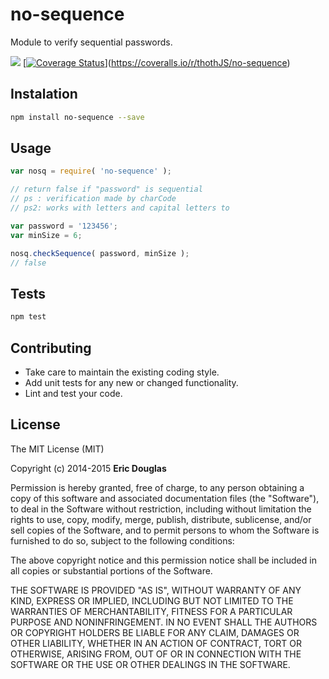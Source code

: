 # no-sequence

Module to verify sequential passwords.

[![](https://travis-ci.org/thothJS/no-sequence.svg)](https://travis-ci.org/thothJS/no-sequence)
[[![Coverage Status](https://coveralls.io/repos/thothJS/no-sequence/badge.png)](https://coveralls.io/r/thothJS/no-sequence)](https://coveralls.io/r/thothJS/no-sequence)

## Instalation

```sh
npm install no-sequence --save
```

## Usage

```js
var nosq = require( 'no-sequence' );

// return false if "password" is sequential
// ps : verification made by charCode 
// ps2: works with letters and capital letters to

var password = '123456';
var minSize = 6;

nosq.checkSequence( password, minSize );
// false
```

## Tests

```sh
npm test
```

## Contributing

* Take care to maintain the existing coding style.
* Add unit tests for any new or changed functionality.
* Lint and test your code.

## License

The MIT License (MIT)

Copyright (c) 2014-2015 **Eric Douglas**

Permission is hereby granted, free of charge, to any person obtaining a copy
of this software and associated documentation files (the "Software"), to deal
in the Software without restriction, including without limitation the rights
to use, copy, modify, merge, publish, distribute, sublicense, and/or sell
copies of the Software, and to permit persons to whom the Software is
furnished to do so, subject to the following conditions:

The above copyright notice and this permission notice shall be included in
all copies or substantial portions of the Software.

THE SOFTWARE IS PROVIDED "AS IS", WITHOUT WARRANTY OF ANY KIND, EXPRESS OR
IMPLIED, INCLUDING BUT NOT LIMITED TO THE WARRANTIES OF MERCHANTABILITY,
FITNESS FOR A PARTICULAR PURPOSE AND NONINFRINGEMENT. IN NO EVENT SHALL THE
AUTHORS OR COPYRIGHT HOLDERS BE LIABLE FOR ANY CLAIM, DAMAGES OR OTHER
LIABILITY, WHETHER IN AN ACTION OF CONTRACT, TORT OR OTHERWISE, ARISING FROM,
OUT OF OR IN CONNECTION WITH THE SOFTWARE OR THE USE OR OTHER DEALINGS IN
THE SOFTWARE.